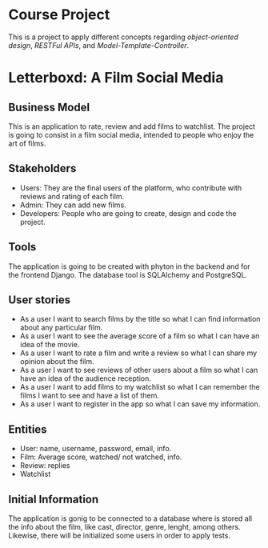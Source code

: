 # Course Project 

This is a project to apply different concepts regarding _object-oriented design_, _RESTFul APIs_, and _Model-Template-Controller_.

# Letterboxd: A Film Social Media

## Business Model

This is an application to rate, review and add films to watchlist. The project is going to consist in a film social media, intended to people who enjoy the art of films. 

## Stakeholders

  - Users: They are the final users of the platform, who contribute with reviews and rating of each film.
  - Admin: They can add new films.
  - Developers: People who are going to create, design and code the project.

## Tools 

The application is going to be created with phyton in the backend and for the frontend Django. The database tool is SQLAlchemy and PostgreSQL. 

## User stories

- As a user I want to search films by the title so what I can find information about any particular film.
- As a user I want to see the average score of a film so what I can have an idea of the movie.
- As a user I want to rate a film and write a review so what I can share my opinion about the film.
- As a user I want to see reviews of other users about a film so what I can have an idea of the audience reception. 
- As a user I want to add films to my watchlist so what I can remember the films I want to see and have a list of them.
- As a user I want to register in the app so what I can save my information.

## Entities

- User: name, username, password, email, info.
- Film: Average score, watched/ not watched, info.
- Review: replies
- Watchlist

## Initial Information

The application is gonig to be connected to a database where is stored all the info about the film, like cast, director, genre, lenght, among others. Likewise, there will be initialized some users in order to apply tests.




